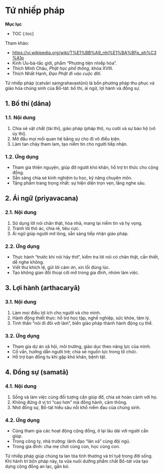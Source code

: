 # Tứ nhiếp pháp

**Mục lục**

- TOC
{:toc}

Tham khảo:

- <https://vi.wikipedia.org/wiki/T%E1%BB%A9_nhi%E1%BA%BFp_ph%C3%A1p>
- Kinh Ưu-bà-tắc giới, phẩm “Phương tiện nhiếp hóa”.
- Thích Minh Châu, *Phật học phổ thông*, khóa XVIII.
- Thích Nhất Hạnh, *Đạo Phật đi vào cuộc đời*.

Tứ nhiếp pháp (catvāri saṃgrahavastūni) là bốn phương pháp thu phục và giáo hóa chúng sinh của Bồ-tát: bố thí, ái ngữ, lợi hành và đồng sự.

## 1. Bố thí (dāna)

### 1.1. Nội dung

1. Chia sẻ vật chất (tài thí), giáo pháp (pháp thí), nụ cười và sự bảo hộ (vô úy thí).
2. Mở đầu mọi mối quan hệ bằng sự cho đi vô điều kiện.
3. Làm tan chảy tham lam, tạo niềm tin cho người tiếp nhận.

### 1.2. Ứng dụng

- Tham gia thiện nguyện, giúp đỡ người khó khăn, hỗ trợ tri thức cho cộng đồng.
- Sẵn sàng chia sẻ kinh nghiệm tu học, kỹ năng chuyên môn.
- Tặng phẩm trang trọng nhất: sự hiện diện trọn vẹn, lắng nghe sâu.

## 2. Ái ngữ (priyavacana)

### 2.1. Nội dung

1. Sử dụng lời nói chân thật, hòa nhã, mang lại niềm tin và hy vọng.
2. Tránh lời thô ác, chia rẽ, tiêu cực.
3. Ái ngữ giúp người mở lòng, sẵn sàng tiếp nhận giáo pháp.

### 2.2. Ứng dụng

- Thực hành “trước khi nói hãy thở”, kiểm tra lời nói có chân thật, cần thiết, dễ nghe không.
- Viết thư khích lệ, gửi lời cảm ơn, xin lỗi đúng lúc.
- Tạo không gian đối thoại cởi mở trong gia đình, nhóm làm việc.

## 3. Lợi hành (arthacaryā)

### 3.1. Nội dung

1. Làm mọi điều lợi ích cho người và cho mình.
2. Hành động thiết thực: hỗ trợ học tập, nghề nghiệp, sức khỏe, tâm lý.
3. Tinh thần “nói đi đôi với làm”, biến giáo pháp thành hành động cụ thể.

### 3.2. Ứng dụng

- Tham gia dự án xã hội, môi trường, giáo dục theo năng lực của mình.
- Cố vấn, hướng dẫn người trẻ; chia sẻ nguồn lực trong tổ chức.
- Hỗ trợ bạn đồng tu khi gặp khó khăn, bệnh tật.

## 4. Đồng sự (samatā)

### 4.1. Nội dung

1. Sống và làm việc cùng đối tượng cần giúp đỡ, chia sẻ hoàn cảnh với họ.
2. Không đứng ở vị trí “cao hơn” mà đồng hành, cảm thông.
3. Nhờ đồng sự, Bồ-tát hiểu sâu nỗi khổ niềm đau của chúng sinh.

### 4.2. Ứng dụng

- Cùng tham gia các hoạt động cộng đồng, ở lại lâu dài với người cần giúp.
- Trong công ty, nhà trường: lãnh đạo “lăn xả” cùng đội ngũ.
- Trong gia đình: cha mẹ chơi cùng con, học cùng con.

Tứ nhiếp pháp giúp chúng ta lan tỏa tình thương và trí tuệ trong đời sống. Khi hành trì bốn pháp này, ta vừa nuôi dưỡng phẩm chất Bồ-tát vừa tạo dựng cộng đồng an lạc, gắn bó.
